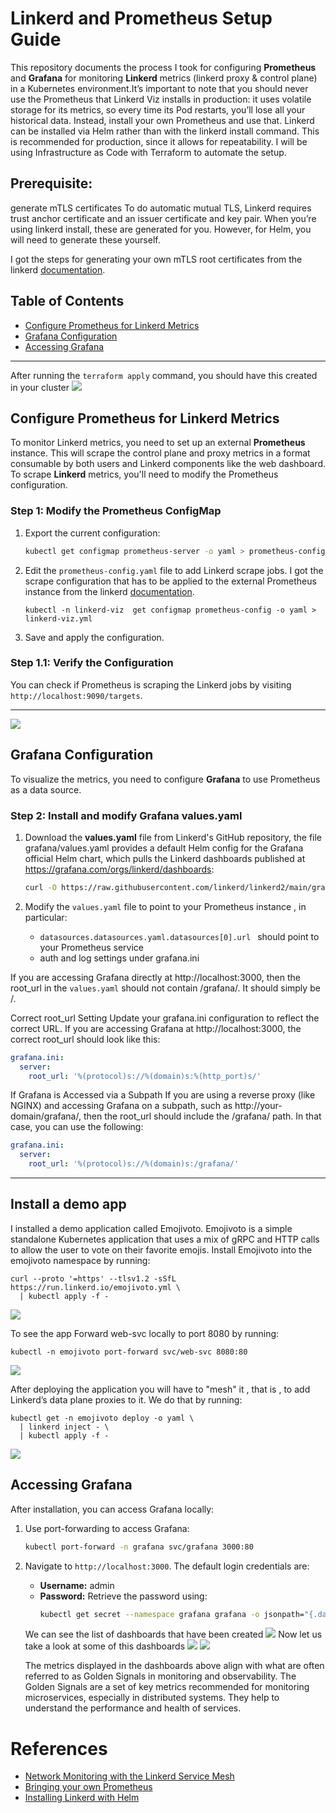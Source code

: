 # Linkerd and Prometheus Setup Guide

This repository documents the process I took for configuring **Prometheus** and **Grafana** for monitoring **Linkerd** metrics (linkerd proxy & control plane) in a Kubernetes environment.It’s important to note that you should never use the Prometheus that Linkerd Viz installs in production: it uses volatile storage for its metrics, so every time its Pod restarts, you’ll lose all your historical data. Instead, install your own Prometheus and use that. Linkerd can be installed via Helm rather than with the linkerd install command. This is recommended for production, since it allows for repeatability. I will be using Infrastructure as Code with Terraform to automate the setup.


## Prerequisite: 
generate mTLS certificates
To do automatic mutual TLS, Linkerd requires trust anchor certificate and an issuer certificate and key pair. When you’re using linkerd install, these are generated  for you. However, for Helm, you will need to generate these yourself.

I got the steps for generating your own mTLS root certificates from the linkerd [documentation](https://linkerd.io/2-edge/tasks/generate-certificates/#trust-anchor-certificate).

## Table of Contents

- [Configure Prometheus for Linkerd Metrics](#configure-prometheus-for-linkerd-metrics)
- [Grafana Configuration](#grafana-configuration)
- [Accessing Grafana](#accessing-grafana)

---

After running the ```terraform apply``` command, you should have this created in your cluster
![](img/namespace.png)


## Configure Prometheus for Linkerd Metrics

To monitor Linkerd metrics, you need to set up an external **Prometheus** instance. This will scrape the control plane and proxy metrics in a format consumable by both users and Linkerd components like the web dashboard. To scrape **Linkerd** metrics, you'll need to modify the Prometheus configuration.

### Step 1: Modify the Prometheus ConfigMap

1. Export the current configuration:
    ```bash
    kubectl get configmap prometheus-server -o yaml > prometheus-config.yaml
    ```

2. Edit the `prometheus-config.yaml` file to add Linkerd scrape jobs. I got the scrape configuration that has to be applied to the external Prometheus instance from the linkerd  [documentation](https://linkerd.io/2.12/tasks/external-prometheus/#prometheus-scrape-configuration).
    ```
    kubectl -n linkerd-viz  get configmap prometheus-config -o yaml > linkerd-viz.yml
    ```

3. Save and apply the configuration.

### Step 1.1: Verify the Configuration

You can check if Prometheus is scraping the Linkerd jobs by visiting `http://localhost:9090/targets`.

---
![](img/prometheus.png)

## Grafana Configuration

To visualize the metrics, you need to configure **Grafana**  to use Prometheus as a data source.

### Step 2: Install and modify Grafana values.yaml

1. Download the **values.yaml** file from Linkerd's GitHub repository, the file grafana/values.yaml provides a default Helm config for the Grafana official Helm chart, which pulls the Linkerd dashboards published at https://grafana.com/orgs/linkerd/dashboards:
    ```bash
    curl -O https://raw.githubusercontent.com/linkerd/linkerd2/main/grafana/values.yaml
    ```

2. Modify the `values.yaml` file to point to your Prometheus instance , in particular:
   -  ```datasources.datasources.yaml.datasources[0].url ``` should point to your Prometheus service
   -  auth and log settings under grafana.ini
    
   
 If you are accessing Grafana directly at http://localhost:3000, then the root_url in the `values.yaml` should not contain /grafana/. It should simply be /.

Correct root_url Setting
Update your grafana.ini configuration to reflect the correct URL. If you are accessing Grafana at http://localhost:3000, the correct root_url should look like this:
  ```yaml
  grafana.ini:
    server:
      root_url: '%(protocol)s://%(domain)s:%(http_port)s/'
   ```
If Grafana is Accessed via a Subpath
If you are using a reverse proxy (like NGINX) and accessing Grafana on a subpath, such as http://your-domain/grafana/, then the root_url should include the /grafana/ path. In that case, you can use the following:
  ```yaml
  grafana.ini:
    server:
      root_url: '%(protocol)s://%(domain)s:/grafana/'
  ```

---
## Install a demo app
 I installed a demo application called Emojivoto. Emojivoto is a simple standalone Kubernetes application that uses a mix of gRPC and HTTP calls to allow the user to vote on their favorite emojis.
Install Emojivoto into the emojivoto namespace by running:
```
curl --proto '=https' --tlsv1.2 -sSfL https://run.linkerd.io/emojivoto.yml \
  | kubectl apply -f -
```
 ![](img/demo-app.png)

 To see  the app Forward web-svc locally to port 8080 by running:
 ```
kubectl -n emojivoto port-forward svc/web-svc 8080:80
```
![](img/app.png)

After deploying the application you will have  to "mesh" it , that is , to add Linkerd’s data plane proxies to it. We do that by running:
```
kubectl get -n emojivoto deploy -o yaml \
  | linkerd inject - \
  | kubectl apply -f -
```
![](img/linkerd-inject-poc.png)

## Accessing Grafana

After installation, you can access Grafana locally:

1. Use port-forwarding to access Grafana:
    ```bash
    kubectl port-forward -n grafana svc/grafana 3000:80
    ```

2. Navigate to `http://localhost:3000`. The default login credentials are:
    - **Username:** admin
    - **Password:** Retrieve the password using:
        ```bash
        kubectl get secret --namespace grafana grafana -o jsonpath="{.data.admin-password}" | base64 --decode
        ```
   We can see the list of dashboards that have been created 
    ![](img/dashboards.png)
    Now let us take a look at some of this dashboards
    ![](img/linkerd-service-dashboard.png)
    ![](img/k8scluster_monitor.png)

   The metrics displayed in the dashboards above align with what are often referred to as Golden Signals in monitoring and observability. The Golden Signals are a set of key metrics recommended for monitoring microservices, especially in distributed systems. They help to understand the performance and health of services.

# References
- [Network Monitoring with the Linkerd Service Mesh](https://buoyant.io/blog/network-monitoring-with-the-linkerd-service-mesh)
- [Bringing your own Prometheus](https://linkerd.io/2.12/tasks/external-prometheus/)
- [Installing Linkerd with Helm](https://linkerd.io/2-edge/tasks/install-helm/#)
